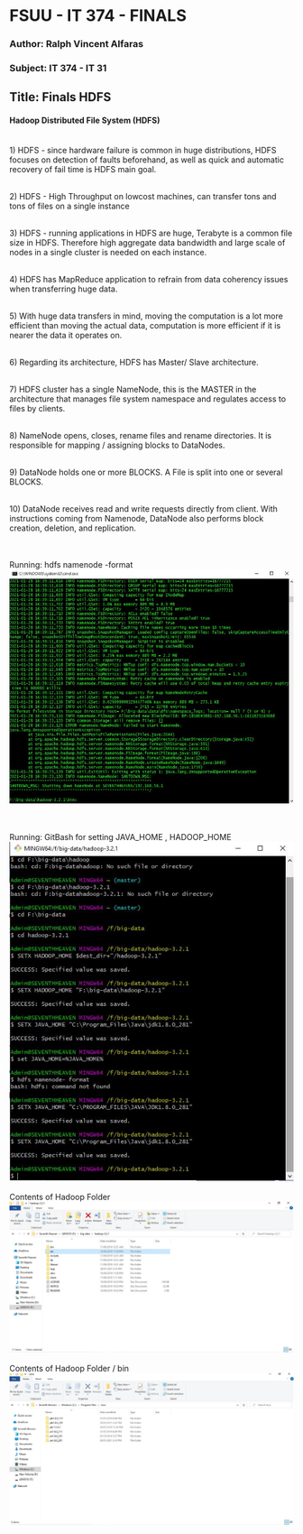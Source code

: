 
<html>
<body>

<h1>FSUU - IT 374 - FINALS</h1>
<h3>Author: Ralph Vincent Alfaras</h3>
<h3>Subject: IT 374 - IT 31</h3>
<h2>Title: Finals HDFS</h2>
 
<h4>Hadoop Distributed File System (HDFS)</h4> 

<br>1) HDFS - since hardware failure is common in huge distributions, HDFS focuses on detection of faults beforehand, as well as quick and automatic recovery of fail time is HDFS main goal.

<br>2) HDFS - High Throughput on lowcost machines, can transfer tons and tons of files on a single instance

<br>3) HDFS - running applications in HDFS are huge, Terabyte is a common file size in HDFS. Therefore high aggregate data bandwidth and large scale of nodes in a single cluster is needed on each instance.

<br>4) HDFS has MapReduce application to refrain from data coherency issues when transferring huge data.

<br>5) With huge data transfers in mind, moving the computation is a lot more efficient than moving the actual data, computation is more efficient if it is nearer the data it operates on.

<br>6) Regarding its architecture, HDFS has Master/ Slave architecture. 

<br>7) HDFS cluster has a single NameNode, this is the MASTER in the architecture that manages file system namespace and regulates access to files by clients.

<br>8) NameNode opens, closes, rename files and rename directories. It is responsible for mapping / assigning blocks to DataNodes.

<br>9) DataNode holds one or more BLOCKS. A File is split into one or several BLOCKS. 

<br>10) DataNode receives read and write requests directly from client. With instructions coming from Namenode, DataNode also performs block creation, deletion, and replication.

<br><br>Running: hdfs namenode -format
<br><img src="https://github.com/charled21/it374_2/blob/main/hdp-1.JPG">
<!--<br>![img1](https://github.com/charled21/it374_2/blob/main/hdp-1.JPG)-->
<br><br>Running: GitBash for setting JAVA_HOME , HADOOP_HOME 
<br>![img2](https://github.com/charled21/it374_2/blob/main/hdp-2.JPG)
<br><br>Contents of Hadoop Folder
<br>![img3](https://github.com/charled21/it374_2/blob/main/hdp-3.JPG)
<br><br>Contents of Hadoop Folder / bin
<br>![img4](https://github.com/charled21/it374_2/blob/main/java-1.JPG)

</body>
</html>
